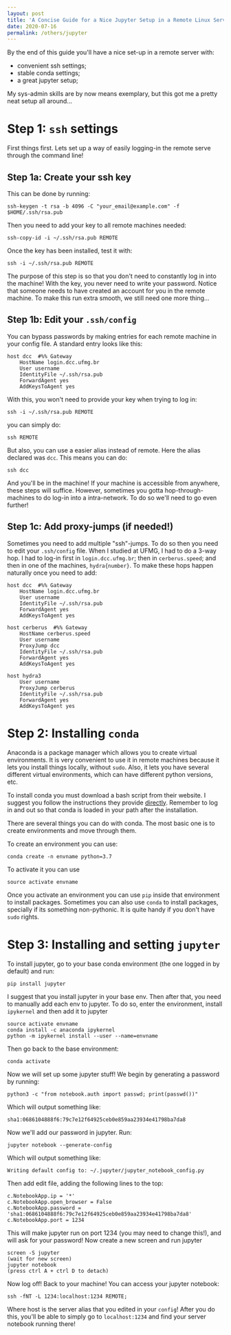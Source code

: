 ```yaml
---
layout: post
title: 'A Concise Guide for a Nice Jupyter Setup in a Remote Linux Server'
date: 2020-07-16
permalink: /others/jupyter
---
```



By the end of this guide you'll have a nice set-up in a remote server with:
 
 - convenient ssh settings;
 - stable conda settings;
 - a great jupyter setup;
 
 
My sys-admin skills are by now means exemplary, but this got me a pretty neat setup all around...
 

# **Step 1**: `ssh` settings

First things first. 
Lets set up a way of easily logging-in the remote serve through the command line!

## **Step 1a**: Create your ssh key

This can be done by running:

    ssh-keygen -t rsa -b 4096 -C "your_email@example.com" -f $HOME/.ssh/rsa.pub

Then you need to add your key to all remote machines needed:

    ssh-copy-id -i ~/.ssh/rsa.pub REMOTE
    
Once the key has been installed, test it with:

    ssh -i ~/.ssh/rsa.pub REMOTE
    
The purpose of this step is so that you don't need to constantly log in into the machine! 
With the key, you never need to write your password.
Notice that someone needs to have created an account for you in the remote machine.
To make this run extra smooth, we still need one more thing...

## Step 1b: Edit your `.ssh/config`

You can bypass passwords by making entries for each remote machine in your config file.
A standard entry looks like this:

    host dcc  #%% Gateway
        HostName login.dcc.ufmg.br
        User username
        IdentityFile ~/.ssh/rsa.pub
        ForwardAgent yes
        AddKeysToAgent yes
        
With this, you won't need to provide your key when trying to log in:

    ssh -i ~/.ssh/rsa.pub REMOTE

you can simply do:

    ssh REMOTE

But also, you can use a easier alias instead of remote. Here the alias declared was `dcc`.
This means you can do:

    ssh dcc
    
And you'll be in the machine! 
If your machine is accessible from anywhere, these steps will suffice.
However, sometimes you gotta hop-through-machines to do log-in into a intra-network.
To do so we'll need to go even further!

## Step 1c: Add proxy-jumps (if needed!)

Sometimes you need to add multiple "ssh"-jumps.
To do so then you need to edit your `.ssh/config` file.
When I studied at UFMG, I had to do a 3-way hop.
I had to log-in first in `login.dcc.ufmg.br`;
then in `cerberus.speed`;
and then in one of the machines, `hydra{number}`.
To make these hops happen naturally once you need to add:

    host dcc  #%% Gateway
        HostName login.dcc.ufmg.br
        User username
        IdentityFile ~/.ssh/rsa.pub
        ForwardAgent yes
        AddKeysToAgent yes
         
    host cerberus  #%% Gateway
        HostName cerberus.speed
        User username
        ProxyJump dcc
        IdentityFile ~/.ssh/rsa.pub
        ForwardAgent yes
        AddKeysToAgent yes

    host hydra3
        User username
        ProxyJump cerberus
        IdentityFile ~/.ssh/rsa.pub
        ForwardAgent yes
        AddKeysToAgent yes

# **Step 2**: Installing `conda`

Anaconda is a package manager which allows you to create virtual environments.
It is very convenient to use it in remote machines because it lets you install things locally, without `sudo`.
Also, it lets you have several different virtual environments, which can have different python versions, etc.

To install conda you must download a bash script from their website.
I suggest you follow the instructions they provide [directly](https://docs.anaconda.com/anaconda/install/).
Remember to log in and out so that conda is loaded in your path after the installation.

There are several things you can do with conda. 
The most basic one is to create environments and move through them.

To create an environment you can use:

    conda create -n envname python=3.7

To activate it you can use

    source activate envname
    
Once you activate an environment you can use `pip` inside that environment to install packages.
Sometimes you can also use `conda` to install packages, specially if its something non-pythonic. 
It is quite handy if you don't have `sudo` rights.

# **Step 3**: Installing and setting `jupyter`

To install jupyter, go to your base conda environment (the one logged in by default) and run:

    pip install jupyter

I suggest that you install jupyter in your base env. 
Then after that, you need to manually add each env to jupyter.
To do so, enter the environment, install `ipykernel` and then add it to jupyter

    source activate envname
    conda install -c anaconda ipykernel
    python -m ipykernel install --user --name=envname
    
Then go back to the base environment:

    conda activate
    
Now we will set up some jupyter stuff! We begin by generating a password by running:

    python3 -c "from notebook.auth import passwd; print(passwd())"

Which will output something like:
 
    sha1:0686104888f6:79c7e12f64925ceb0e859aa23934e41798ba7da8
        
Now we'll add our password in jupyter. Run:

    jupyter notebook --generate-config
    
Which will output something like:

    Writing default config to: ~/.jupyter/jupyter_notebook_config.py
    
Then add edit file, adding the following lines to the top:

    c.NotebookApp.ip = '*'
    c.NotebookApp.open_browser = False
    c.NotebookApp.password = 'sha1:0686104888f6:79c7e12f64925ceb0e859aa23934e41798ba7da8'
    c.NotebookApp.port = 1234

This will make jupyter run on port 1234 (you may need to change this!), and will ask for your password!
Now create a new screen and run jupyter

    screen -S jupyter
    (wait for new screen)
    jupyter notebook
    (press ctrl A + ctrl D to detach) 
    
Now log off! Back to your machine! You can access your jupyter notebook:

    ssh -fNT -L 1234:localhost:1234 REMOTE;

Where host is the server alias that you edited in your `config`! 
After you do this, you'll be able to simply go to `localhost:1234` and find your server notebook running there!
    